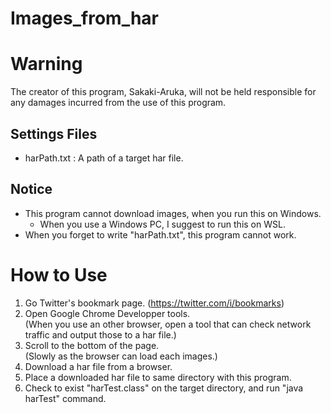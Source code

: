 # Images_from_har  

# Warning  
The creator of this program, Sakaki-Aruka, will not be held responsible for any damages incurred from the use of this program.
  
## Settings Files  
 - harPath.txt : A path of a target har file.

## Notice  
* This program cannot download images, when you run this on Windows.
  * When you use a Windows PC, I suggest to run this on WSL.
* When you forget to write "harPath.txt", this program cannot work.

# How to Use
1. Go Twitter's bookmark page. (https://twitter.com/i/bookmarks)
2. Open Google Chrome Developper tools.  
(When you use an other browser, open a tool that can check network traffic and output those to a har file.)
3. Scroll to the bottom of the page.  
(Slowly as the browser can load each images.)
4. Download a har file from a browser.
5. Place a downloaded har file to same directory with this program.
6. Check to exist "harTest.class" on the target directory, and run "java harTest" command.
